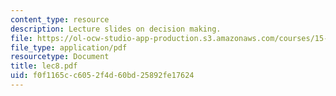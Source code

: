 ```yaml
---
content_type: resource
description: Lecture slides on decision making.
file: https://ol-ocw-studio-app-production.s3.amazonaws.com/courses/15-301-managerial-psychology-fall-2006/f0f1165cc6052f4d60bd25892fe17624_lec8.pdf
file_type: application/pdf
resourcetype: Document
title: lec8.pdf
uid: f0f1165c-c605-2f4d-60bd-25892fe17624
---
```

